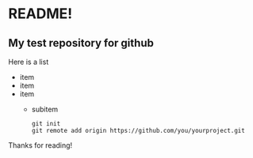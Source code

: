 # README!

## My test repository for github

Here is a list
* item
* item
* item
	* subitem

	    ```
	    git init
	    git remote add origin https://github.com/you/yourproject.git
	    ```



Thanks for reading!
